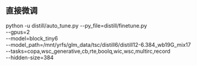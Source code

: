 ## 直接微调
python -u distill/auto_tune.py --py_file=distill/finetune.py \
    --gpus=2 \
    --model=block_tiny6 \
    --model_path=/mnt/yrfs/glm_data/tsc/distill6/distill12-6.384_wb19G_mix17 \
    --tasks=copa,wsc_generative,cb,rte,boolq,wic,wsc,multirc,record \
    --hidden-size=384

